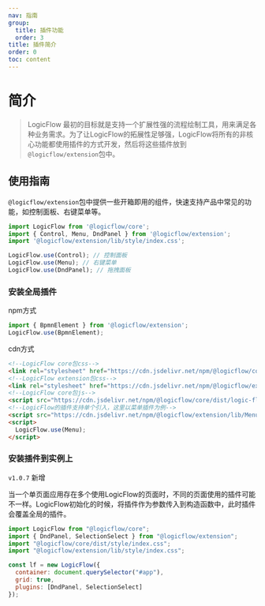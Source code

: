 ```yaml
---
nav: 指南
group:
  title: 插件功能
  order: 3
title: 插件简介
order: 0
toc: content
---
```


# 简介

> LogicFlow 最初的目标就是支持一个扩展性强的流程绘制工具，用来满足各种业务需求。为了让LogicFlow的拓展性足够强，LogicFlow将所有的非核心功能都使用插件的方式开发，然后将这些插件放到`@logicflow/extension`包中。

## 使用指南

`@logicflow/extension`包中提供一些开箱即用的组件，快速支持产品中常见的功能，如控制面板、右键菜单等。

```jsx | purex | pure
import LogicFlow from '@logicflow/core';
import { Control, Menu, DndPanel } from '@logicflow/extension';
import '@logicflow/extension/lib/style/index.css';

LogicFlow.use(Control); // 控制面板
LogicFlow.use(Menu); // 右键菜单
LogicFlow.use(DndPanel); // 拖拽面板
```


### 安装全局插件

npm方式
```jsx | pure
import { BpmnElement } from '@logicflow/extension';
LogicFlow.use(BpmnElement);
```

cdn方式

```html
<!--LogicFlow core包css-->
<link rel="stylesheet" href="https://cdn.jsdelivr.net/npm/@logicflow/core/dist/style/index.css" />
<!--LogicFlow extension包css-->
<link rel="stylesheet" href="https://cdn.jsdelivr.net/npm/@logicflow/extension/lib/style/index.css" />
<!--LogicFlow core包js-->
<script src="https://cdn.jsdelivr.net/npm/@logicflow/core/dist/logic-flow.js"></script>
<!--LogicFlow的插件支持单个引入，这里以菜单插件为例-->
<script src="https://cdn.jsdelivr.net/npm/@logicflow/extension/lib/Menu.js"></script>
<script>
  LogicFlow.use(Menu);
</script>
```

### 安装插件到实例上

`v1.0.7` 新增

当一个单页面应用存在多个使用LogicFlow的页面时，不同的页面使用的插件可能不一样。LogicFlow初始化的时候，将插件作为参数传入到构造函数中，此时插件会覆盖全局的插件。

```jsx | pure
import LogicFlow from "@logicflow/core";
import { DndPanel, SelectionSelect } from "@logicflow/extension";
import "@logicflow/core/dist/style/index.css";
import "@logicflow/extension/lib/style/index.css";

const lf = new LogicFlow({
  container: document.querySelector("#app"),
  grid: true,
  plugins: [DndPanel, SelectionSelect]
});
```

